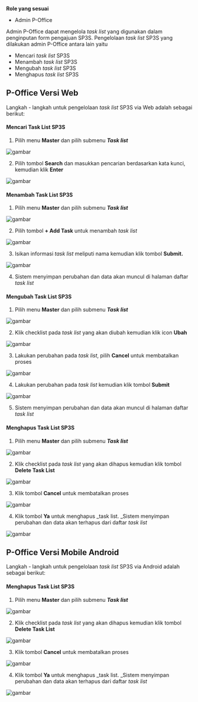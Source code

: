 **Role yang sesuai**

- Admin P-Office

 Admin P-Office dapat mengelola _task list_ yang digunakan dalam penginputan form pengajuan SP3S. Pengelolaan _task list_ SP3S yang dilakukan admin P-Office antara lain yaitu

- Mencari _task list_ SP3S
- Menambah _task list_ SP3S
- Mengubah _task list_ SP3S
- Menghapus _task list_ SP3S

## **P-Office Versi Web**

Langkah - langkah untuk pengelolaan _task list_ SP3S via Web adalah sebagai berikut:

#### **Mencari Task List SP3S**

1.    Pilih menu **Master** dan pilih submenu **_Task list_**

![gambar](DataMaster/SC_DataMaster/02DM70.png)

2.    Pilih tombol **Search** dan masukkan pencarian berdasarkan kata kunci, kemudian klik **Enter**

![gambar](DataMaster/SC_DataMaster/02DM71.png)

#### **Menambah Task List SP3S**

1.    Pilih menu **Master** dan pilih submenu **_Task list_**

![gambar](DataMaster/SC_DataMaster/02DM72.png)

2.    Pilih tombol **+ Add Task** untuk menambah _task list_

![gambar](DataMaster/SC_DataMaster/02DM73.png)

3.    Isikan informasi _task list_ meliputi nama kemudian klik tombol **Submit.**

![gambar](DataMaster/SC_DataMaster/02DM74.png)

4.    Sistem menyimpan perubahan dan data akan muncul di halaman daftar _task list_


#### **Mengubah Task List SP3S**

1.    Pilih menu **Master** dan pilih submenu **_Task list_**

![gambar](DataMaster/SC_DataMaster/02DM75.png)

2.    Klik checklist pada _task list_ yang akan diubah kemudian klik icon **Ubah**

![gambar](DataMaster/SC_DataMaster/02DM76.png)

3.    Lakukan perubahan pada _task list_, pilih **Cancel** untuk membatalkan proses

![gambar](DataMaster/SC_DataMaster/02DM77.png)

4.    Lakukan perubahan pada _task list_ kemudian klik tombol **Submit**

![gambar](DataMaster/SC_DataMaster/02DM78.png)

5.    Sistem menyimpan perubahan dan data akan muncul di halaman daftar _task list_

#### **Menghapus Task List SP3S**

1.    Pilih menu **Master** dan pilih submenu **_Task list_**

![gambar](DataMaster/SC_DataMaster/02DM79.png)

2.    Klik checklist pada _task list_ yang akan dihapus kemudian klik tombol **Delete Task List**

![gambar](DataMaster/SC_DataMaster/02DM80.png)

3.    Klik tombol **Cancel** untuk membatalkan proses

![gambar](DataMaster/SC_DataMaster/DM81.png)

4.    Klik tombol **Ya** untuk menghapus _task list. _Sistem menyimpan perubahan dan data akan terhapus dari daftar _task list_

![gambar](DataMaster/SC_DataMaster/DM82.png)

## **P-Office Versi Mobile Android**

Langkah - langkah untuk pengelolaan _task list_ SP3S via Android adalah sebagai berikut:


#### **Menghapus Task List SP3S**

1.    Pilih menu **Master** dan pilih submenu **_Task list_**

![gambar](DataMaster/SC_DataMaster/02DM79.png)

2.    Klik checklist pada _task list_ yang akan dihapus kemudian klik tombol **Delete Task List**

![gambar](DataMaster/SC_DataMaster/02DM80.png)

3.    Klik tombol **Cancel** untuk membatalkan proses

![gambar](DataMaster/SC_DataMaster/DM81.png)

4.    Klik tombol **Ya** untuk menghapus _task list. _Sistem menyimpan perubahan dan data akan terhapus dari daftar _task list_

![gambar](DataMaster/SC_DataMaster/DM82.png)